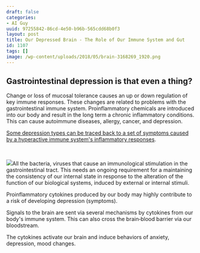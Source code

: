 ```yaml
---
draft: false
categories:
- AI Guy
uuid: 97255842-86cd-4e50-b96b-565cdd68b0f3
layout: post
title: Our Depressed Brain - The Role of Our Immune System and Gut
id: 1107
tags: []
image: /wp-content/uploads/2018/05/brain-3168269_1920.png
---
```


## Gastrointestinal depression is that even a thing?
Change or loss of mucosal tolerance causes an&nbsp;up or down regulation of key immune responses. These&nbsp;changes are related to problems&nbsp;with the gastrointestinal immune system. Proinflammatory chemicals are introduced into our body and result in the long term&nbsp;a chronic inflammatory conditions. This can cause autoimmune diseases, allergy, cancer, and depression.

[Some depression types can be&nbsp;traced back to&nbsp;a set of symptoms caused by&nbsp;a&nbsp;hyperactive&nbsp;immune system's inflammatory responses](https://www.ncbi.nlm.nih.gov/pubmed/12401468).

&nbsp;

 ![](https://factastichealth.com/wp-content/uploads/2018/05/Immune-system-chart.png)All the bacteria, viruses that cause an&nbsp;immunological stimulation in the gastrointestinal tract. This needs an ongoing requirement for a&nbsp;maintaining the consistency of our internal state in response to the&nbsp;alteration of the function of our biological systems, induced by external or internal stimuli.

Proinflammatory cytokines produced by our body may&nbsp;highly contribute to a&nbsp;risk of developing depression (symptoms).

Signals to the brain are sent via several mechanisms by cytokines from our body's immune system. This can also&nbsp;cross&nbsp;the brain‐blood barrier via our bloodstream.

The&nbsp;cytokines activate our brain and induce&nbsp;behaviors of anxiety, depression, mood changes.

